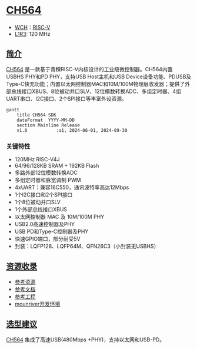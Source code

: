 ﻿# [CH564](https://github.com/SoCXin/CH564)

* [WCH](http://www.wch.cn/)：[RISC-V](https://github.com/SoCXin/RISC-V)
* [L1R3](https://github.com/SoCXin/Level): 120 MHz 

## [简介](https://github.com/SoCXin/CH564/wiki)

[CH564](https://www.wch.cn/products/CH564.html) 是一款基于青稞RISC-V内核设计的工业级微控制器。CH564内置 USBHS PHY和PD PHY，支持USB Host主机和USB Device设备功能、PDUSB及Type-C快充功能；内置以太网控制器MAC和10M/100M物理层收发器；提供了外部总线接口XBUS、8位被动并口SLV、12位模数转换ADC、多组定时器、4组UART串口、I2C接口、2个SPI接口等丰富外设资源。

``` mermaid
gantt
    title CH564 SDK
    dateFormat  YYYY-MM-DD
    section Mainline Release
    v1.0           :a1, 2024-06-01, 2024-09-30
```

### 关键特性

* 120MHz RISC-V4J
* 64/96/128KB SRAM + 192KB Flash
* 多路外部12位模数转换ADC
* 多组定时器和脉宽调制 PWM
* 4xUART：兼容16C550，通讯波特率高达12Mbps
* 1个I2C接口和2个SPI接口
* 1个8位被动并口SLV
* 1个外部总线接口XBUS
* 以太网控制器 MAC 及 10M/100M PHY
* USB2.0高速控制器及PHY
* USB PD和Type-C控制器及PHY
* 快速GPIO端口，部分耐受5V
* 封装：LQFP128、LQFP64M、QFN26C3（小封装无USBHS）

## [资源收录](https://github.com/SoCXin)

* [参考资源](src/)
* [参考文档](docs/)
* [参考工程](project/)
* [mounriver开发环境](http://www.mounriver.com/download)

## [选型建议](https://github.com/SoCXin)

[CH564](https://github.com/SoCXin/CH564) 集成了高速USB(480Mbps +PHY)，支持以太网和USB-PD。

